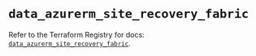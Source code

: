 # `data_azurerm_site_recovery_fabric`

Refer to the Terraform Registry for docs: [`data_azurerm_site_recovery_fabric`](https://registry.terraform.io/providers/hashicorp/azurerm/4.34.0/docs/data-sources/site_recovery_fabric).

